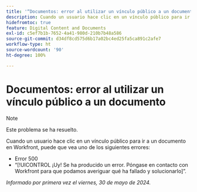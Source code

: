 ```yaml
---
title: '“Documentos: error al utilizar un vínculo público a un documento”'
description: Cuando un usuario hace clic en un vínculo público para ir a un documento en Workfront, puede que vea un error.
hidefromtoc: true
feature: Digital Content and Documents
exl-id: c5ef7b1b-7652-4a41-980d-210b7b48a586
source-git-commit: d34df8cd575d6b17a02bc4ed25fa5ca891c2afe7
workflow-type: ht
source-wordcount: '90'
ht-degree: 100%

---
```


# Documentos: error al utilizar un vínculo público a un documento

>[!NOTE]
>
>Este problema se ha resuelto.

Cuando un usuario hace clic en un vínculo público para ir a un documento en Workfront, puede que vea uno de los siguientes errores:

* Error 500
* “[!UICONTROL ¡Uy! Se ha producido un error. Póngase en contacto con Workfront para que podamos averiguar qué ha fallado y solucionarlo]”.


_Informado por primera vez el viernes, 30 de mayo de 2024._
